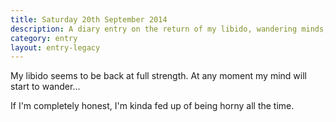 ```yaml
---
title: Saturday 20th September 2014
description: A diary entry on the return of my libido, wandering minds, and a battle of wills between different parts of my brain
category: entry
layout: entry-legacy
---
```


My libido seems to be back at full strength. At any moment my mind will start to wander&hellip;

If I'm completely honest, I'm kinda fed up of being horny all the time.
